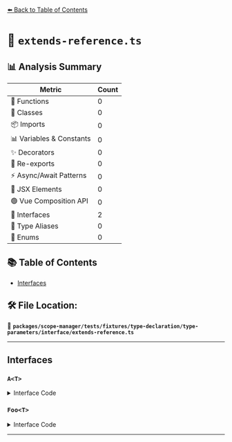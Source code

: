 [⬅️ Back to Table of Contents](../../../../../../../index.md)

# 📄 `extends-reference.ts`

## 📊 Analysis Summary

| Metric | Count |
|--------|-------|
| 🔧 Functions | 0 |
| 🧱 Classes | 0 |
| 📦 Imports | 0 |
| 📊 Variables & Constants | 0 |
| ✨ Decorators | 0 |
| 🔄 Re-exports | 0 |
| ⚡ Async/Await Patterns | 0 |
| 💠 JSX Elements | 0 |
| 🟢 Vue Composition API | 0 |
| 📐 Interfaces | 2 |
| 📑 Type Aliases | 0 |
| 🎯 Enums | 0 |

## 📚 Table of Contents

- [Interfaces](#interfaces)

## 🛠️ File Location:
📂 **`packages/scope-manager/tests/fixtures/type-declaration/type-parameters/interface/extends-reference.ts`**


---

## Interfaces

### `A<T>`

<details><summary>Interface Code</summary>

```ts
interface A<T> {}
```
</details>

### `Foo<T>`

<details><summary>Interface Code</summary>

```ts
interface Foo<T> extends A<T> {}
```
</details>


---